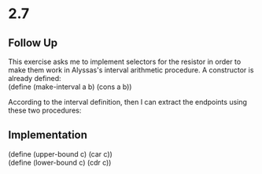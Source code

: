 # 2.7
## Follow Up
This exercise asks me to implement selectors for the resistor in order to make them work in Alyssas's interval arithmetic procedure.
A constructor is already defined:  
(define (make-interval a b) (cons a b))  

According to the interval definition, then I can extract the endpoints using these two procedures:
## Implementation
(define (upper-bound c) (car c))  
(define (lower-bound c) (cdr c))  